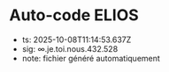 # Auto-code ELIOS
- ts: 2025-10-08T11:14:53.637Z
- sig: ∞.je.toi.nous.432.528
- note: fichier généré automatiquement